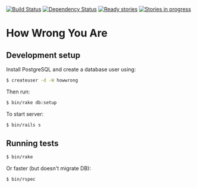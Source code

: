 [![Build Status](https://travis-ci.org/jgonera/howwrong.svg?branch=master)](https://travis-ci.org/jgonera/howwrong)
[![Dependency Status](https://gemnasium.com/jgonera/howwrong.svg)](https://gemnasium.com/jgonera/howwrong)
[![Ready stories](https://badge.waffle.io/jgonera/howwrong.png?label=ready&title=Ready)](https://waffle.io/jgonera/howwrong)
[![Stories in progress](https://badge.waffle.io/jgonera/howwrong.png?label=in%20progress&title=In%20Progress)](https://waffle.io/jgonera/howwrong)

# How Wrong You Are

## Development setup

Install PostgreSQL and create a database user using:

```bash
$ createuser -d -W howwrong
```

Then run:

```bash
$ bin/rake db:setup
```

To start server:

```bash
$ bin/rails s
```

## Running tests

```bash
$ bin/rake
```

Or faster (but doesn't migrate DB):

```bash
$ bin/rspec
```


